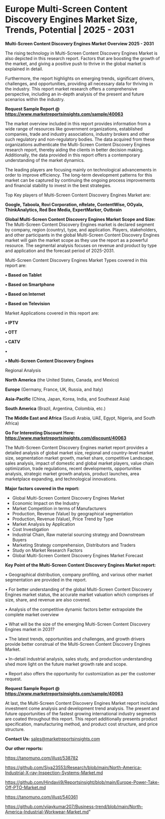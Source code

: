 # Europe Multi-Screen Content Discovery Engines Market Size, Trends, Potential | 2025 - 2031

<Strong> Multi-Screen Content Discovery Engines Market Overview 2025 - 2031</strong>

The rising technology in Multi-Screen Content Discovery Engines Market is also depicted in this research report. Factors that are boosting the growth of the market, and giving a positive push to thrive in the global market is explained in detail.

Furthermore, the report highlights on emerging trends, significant drivers, challenges, and opportunities, providing all necessary data for thriving in the industry. This report market research offers a comprehensive perspective, including an in-depth analysis of the present and future scenarios within the industry.

<strong>Request Sample Report @ <a href=https://www.marketreportsinsights.com/sample/40063>https://www.marketreportsinsights.com/sample/40063</a></strong>

The market overview included in this report provides information from a wide range of resources like government organizations, established companies, trade and industry associations, industry brokers and other such regulatory and non-regulatory bodies. The data acquired from these organizations authenticate the Multi-Screen Content Discovery Engines research report, thereby aiding the clients in better decision making. Additionally, the data provided in this report offers a contemporary understanding of the market dynamics.

The leading players are focusing mainly on technological advancements in order to improve efficiency. The long-term development patterns for this market can be captured by continuing the ongoing process improvements and financial stability to invest in the best strategies.

Top Key players of Multi-Screen Content Discovery Engines Market are:

<strong>Google, Taboola, Rovi Corporation, nRelate, ContentWise, OOyala, ThinkAnalytics, Red Bee Media, ExpertMarker, Outbrain</strong>

<strong><b>Global Multi-Screen Content Discovery Engines Market Scope and Size:</b></strong>
The Multi-Screen Content Discovery Engines market is declared segment by company, region (country), type, and application. Players, stakeholders, and other participants in the global Multi-Screen Content Discovery Engines market will gain the market scope as they use the report as a powerful resource. The segmental analysis focuses on revenue and product by type and application and the forecast period of 2025-2031.

Multi-Screen Content Discovery Engines Market Types covered in this report are:

<strong>•  Based on Tablet

•  Based on Smartphone

•  Based on Internet

•  Based on Television</strong>

Market Applications covered in this report are:

<strong>•  IPTV

•  OTT

•  CATV

•  

•  Multi-Screen Content Discovery Engines</strong> 

Regional Analysis

<strong>North America</strong> (the United States, Canada, and Mexico)

<strong>Europe</strong> (Germany, France, UK, Russia, and Italy)

<strong>Asia-Pacific</strong> (China, Japan, Korea, India, and Southeast Asia)

<strong>South America</strong> (Brazil, Argentina, Colombia, etc.)

<strong>The Middle East and Africa</strong> (Saudi Arabia, UAE, Egypt, Nigeria, and South Africa)

<strong>Go For Interesting Discount Here: <a href=https://www.marketreportsinsights.com/discount/40063>https://www.marketreportsinsights.com/discount/40063</a></strong>

The Multi-Screen Content Discovery Engines market report provides a detailed analysis of global market size, regional and country-level market size, segmentation market growth, market share, competitive Landscape, sales analysis, impact of domestic and global market players, value chain optimization, trade regulations, recent developments, opportunities analysis, strategic market growth analysis, product launches, area marketplace expanding, and technological innovations.

<strong><b>Major factors covered in the report:</b></strong>
<ul>
  <li>Global Multi-Screen Content Discovery Engines Market </li>
  <li>Economic Impact on the Industry</li>
  <li>Market Competition in terms of Manufacturers</li>
  <li>Production, Revenue (Value) by geographical segmentation</li>
  <li>Production, Revenue (Value), Price Trend by Type</li>
  <li>Market Analysis by Application</li>
  <li>Cost Investigation</li>
  <li>Industrial Chain, Raw material sourcing strategy and Downstream Buyers</li>
  <li>Marketing Strategy comprehension, Distributors and Traders</li>
  <li>Study on Market Research Factors</li>
  <li>Global Multi-Screen Content Discovery Engines Market Forecast</li>
</ul>

<strong><b>Key Point of the Multi-Screen Content Discovery Engines Market report:</b></strong>

• Geographical distribution, company profiling, and various other market segmentation are provided in the report.

• For better understanding of the global Multi-Screen Content Discovery Engines market status, the accurate market valuation which comprises of size, share, and revenue are also covered.

• Analysis of the competitive dynamic factors better extrapolate the complete market overview

• What will be the size of the emerging Multi-Screen Content Discovery Engines market in 2031?

• The latest trends, opportunities and challenges, and growth drivers provide better construal of the Multi-Screen Content Discovery Engines Market.

• In-detail industrial analysis, sales study, and production understanding shed more light on the future market growth rate and scope.

• Report also offers the opportunity for customization as per the customer request.

<strong>Request Sample Report @ <a href=https://www.marketreportsinsights.com/sample/40063>https://www.marketreportsinsights.com/sample/40063</a></strong>

At last, the Multi-Screen Content Discovery Engines Market report includes investment come analysis and development trend analysis. The present and future opportunities of the fastest growing international industry segments are coated throughout this report. This report additionally presents product specification, manufacturing method, and product cost structure, and price structure.

<strong>Contact Us:</strong>
sales@marketreportsinsights.com

<strong>Our other reports:</strong>

<a href=https://tanomuno.com/illust/538782>https://tanomuno.com/illust/538782</a>

<a href=https://github.com/Siya23553/Research/blob/main/North-America-Industrial-X-ray-Inspection-Systems-Market.md>https://github.com/Siya23553/Research/blob/main/North-America-Industrial-X-ray-Inspection-Systems-Market.md</a>

<a href=https://github.com/Hindavii9/Reportsinsight/blob/main/Europe-Power-Take-Off-PTO-Market.md>https://github.com/Hindavii9/Reportsinsight/blob/main/Europe-Power-Take-Off-PTO-Market.md</a>

<a href=https://tanomuno.com/illust/540361>https://tanomuno.com/illust/540361</a>

<a href=https://github.com/vijaykumar207/Business-trend/blob/main/North-America-Industrial-Workwear-Market.md>https://github.com/vijaykumar207/Business-trend/blob/main/North-America-Industrial-Workwear-Market.md</a>"
